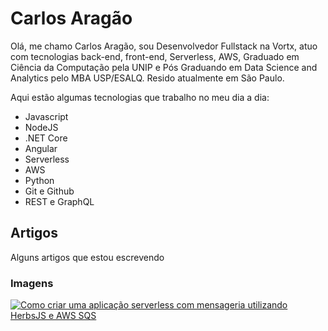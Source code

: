 # Carlos Aragão

Olá, me chamo Carlos Aragão, sou Desenvolvedor Fullstack na Vortx, atuo com tecnologias back-end, front-end, Serverless, AWS, Graduado em Ciência da Computação pela UNIP e Pós Graduando em Data Science and Analytics pelo MBA USP/ESALQ. Resido atualmente em São Paulo.

Aqui estão algumas tecnologias que trabalho no meu dia a dia: 

- Javascript
- NodeJS
- .NET Core
- Angular
- Serverless
- AWS
- Python
- Git e Github
- REST e GraphQL

## Artigos

Alguns artigos que estou escrevendo

### Imagens

[![Como criar uma aplicação serverless com mensageria utilizando HerbsJS e AWS SQS](https://lab.vortx.com.br/content/images/size/w2000/2022/09/lambda-layers-header.png)](https://lab.vortx.com.br/como-criar-uma-aplicacao-serverless-com-mensageria-utilizando-herbs-e-aws-sqs/ "Como criar uma aplicação serverless com mensageria utilizando HerbsJS e AWS SQS")
